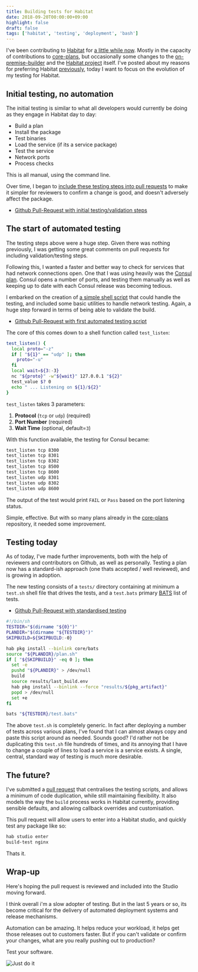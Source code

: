 ```yaml
---
title: Building tests for Habitat
date: 2018-09-20T00:00:00+09:00
highlight: false
draft: false
tags: ['habitat', 'testing', 'deployment', 'bash']
---
```


I've been contributing to [Habitat][habitat] for [a little while now][habitat-contributors]. Mostly in the capacity of contributions to [core-plans][core-plans], but occasionally some changes to the [on-premise-builder][on-prem-builder] and the [Habitat project][habitat-repo] itself. I've posted about my reasons for preferring Habitat [previously][post-archive], today I want to focus on the evolution of my testing for Habitat.

## Initial testing, no automation

The initial testing is similar to what all developers would currently be doing as they engage in Habitat day to day:

* Build a plan
* Install the package
* Test binaries
* Load the service (if its a service package)
* Test the service
 * Network ports
 * Process checks

This is all manual, using the command line.

Over time, I began to [include these testing steps into pull requests][testing-1] to make it simpler for reviewers to confirm a change is good, and doesn't adversely affect the package.

* [Github Pull-Request with initial testing/validation steps][testing-1]

## The start of automated testing

The testing steps above were a huge step. Given there was nothing previously, I was getting some great comments on pull requests for including validation/testing steps.

Following this, I wanted a faster and better way to check for services that had network connections open. One that I was using heavily was the [Consul][consul] [plan][consul-plan]. Consul opens a number of ports, and testing them manually as well as keeping up to date with each Consul release was becoming tedious.

I embarked on the creation of [a simple shell script][testing-2] that could handle the testing, and included some basic utilities to handle network testing. Again, a huge step forward in terms of being able to validate the build.

* [Github Pull-Request with first automated testing script][testing-2]

The core of this comes down to a shell function called `test_listen`:

```sh
test_listen() {
  local proto="-z"
  if [ "${1}" == "udp" ]; then
    proto="-u"
  fi
  local wait=${3:-3}
  nc "${proto}" -w"${wait}" 127.0.0.1 "${2}"
  test_value $? 0
  echo " ... Listening on ${1}/${2}"
}
```

`test_listen` takes 3 parameters:

1. **Protocol** (`tcp` or `udp`) (required)
1. **Port Number** (required)
1. **Wait Time** (optional, default=`3`)

With this function available, the testing for Consul became:

```sh
test_listen tcp 8300
test_listen tcp 8301
test_listen tcp 8302
test_listen tcp 8500
test_listen tcp 8600
test_listen udp 8301
test_listen udp 8302
test_listen udp 8600
```

The output of the test would print `FAIL` or `Pass` based on the port listening status.

Simple, effective. But with so many plans already in the [core-plans][core-plans] repository, it needed some improvement.

## Testing today

As of today, I've made further improvements, both with the help of reviewers and contributors on Github, as well as personally. Testing a plan now has a standard-ish approach (one thats accepted / well reviewed), and is growing in adoption.

The new testing consists of a `tests/` directory containing at minimum a `test.sh` shell file that drives the tests, and a `test.bats` primary [BATS][bats] list of tests.

* [Github Pull-Request with standardised testing][testing-3]

```sh
#!/bin/sh
TESTDIR="$(dirname "${0}")"
PLANDIR="$(dirname "${TESTDIR}")"
SKIPBUILD=${SKIPBUILD:-0}

hab pkg install --binlink core/bats
source "${PLANDIR}/plan.sh"
if [ "${SKIPBUILD}" -eq 0 ]; then
  set -e
  pushd "${PLANDIR}" > /dev/null
  build
  source results/last_build.env
  hab pkg install --binlink --force "results/${pkg_artifact}"
  popd > /dev/null
  set +e
fi

bats "${TESTDIR}/test.bats"
```

The above `test.sh` is completely generic. In fact after deploying a number of tests across various plans, I've found that I can almost always copy and paste this script around as needed. Sounds good? I'd rather not be duplicating this `test.sh` file hundreds of times, and its annoying that I have to change a couple of lines to load a service is a service exists. A single, central, standard way of testing is much more desirable.

## The future?

I've submitted a [pull request][build-test-pr] that centralises the testing scripts, and allows a minimum of code duplication, while still maintaining flexibility. It also models the way the `build` process works in Habitat currently, providing sensible defaults, and allowing callback overrides and customisation.

This pull request will allow users to enter into a Habitat studio, and quickly test any package like so:

```sh
hab studio enter
build-test nginx
```

Thats it.

## Wrap-up

Here's hoping the pull request is reviewed and included into the Studio moving forward.

I think overall i'm a slow adopter of testing. But in the last 5 years or so, its become critical for the delivery of automated deployment systems and release mechanisms.

Automation can be amazing. It helps reduce your workload, it helps get those releases out to customers faster. But if you can't validate or confirm your changes, what are you really pushing out to production?

Test your software.

![Just do it](/uploads/2018/09/20/shia-do-it.gif)

[habitat]: https://www.habitat.sh/
[habitat-contributors]: https://github.com/habitat-sh/core-plans/graphs/contributors
[core-plans]: https://github.com/habitat-sh/core-plans
[on-prem-builder]: https://github.com/habitat-sh/on-prem-builder
[habitat-repo]: https://github.com/habitat-sh/habitat
[post-archive]: /post
[testing-1]: https://github.com/habitat-sh/core-plans/pull/1644
[testing-2]: https://github.com/habitat-sh/core-plans/pull/1741/files
[consul]: https://www.consul.io/
[consul-plan]: https://github.com/habitat-sh/core-plans/tree/master/consul
[bats]: https://github.com/sstephenson/bats
[testing-3]: https://github.com/habitat-sh/core-plans/pull/1858/files
[build-test-pr]: https://github.com/habitat-sh/habitat/pull/5605